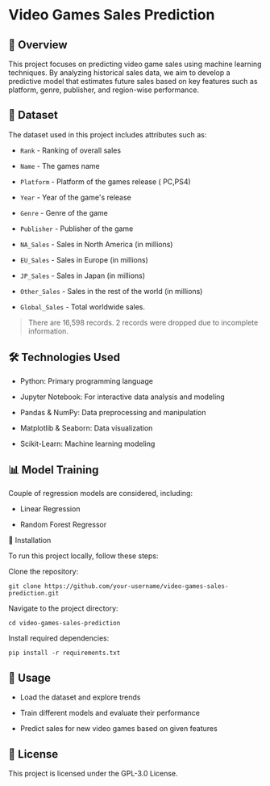 # Video Games Sales Prediction



## 📌 Overview

This project focuses on predicting video game sales using machine learning techniques. By analyzing historical sales data, we aim to develop a predictive model that estimates future sales based on key features such as platform, genre, publisher, and region-wise performance.

## 📂 Dataset

The dataset used in this project includes attributes such as:

- `Rank` - Ranking of overall sales

- `Name` - The games name

- `Platform` - Platform of the games release ( PC,PS4)

- `Year` - Year of the game's release

- `Genre` - Genre of the game

- `Publisher` - Publisher of the game

- `NA_Sales` - Sales in North America (in millions)

- `EU_Sales` - Sales in Europe (in millions)

- `JP_Sales` - Sales in Japan (in millions)

- `Other_Sales` - Sales in the rest of the world (in millions)

- `Global_Sales` - Total worldwide sales.

> There are 16,598 records. 2 records were dropped due to incomplete information.

## 🛠️ Technologies Used

- Python: Primary programming language

- Jupyter Notebook: For interactive data analysis and modeling

- Pandas & NumPy: Data preprocessing and manipulation

- Matplotlib & Seaborn: Data visualization

- Scikit-Learn: Machine learning modeling


## 📊 Model Training

Couple of regression models are considered, including:

- Linear Regression

- Random Forest Regressor

🔧 Installation

To run this project locally, follow these steps:

Clone the repository:

```git clone https://github.com/your-username/video-games-sales-prediction.git```

Navigate to the project directory:

```cd video-games-sales-prediction```

Install required dependencies:

```pip install -r requirements.txt```

## 📜 Usage

- Load the dataset and explore trends

- Train different models and evaluate their performance

- Predict sales for new video games based on given features


## 📄 License

This project is licensed under the GPL-3.0 License.
